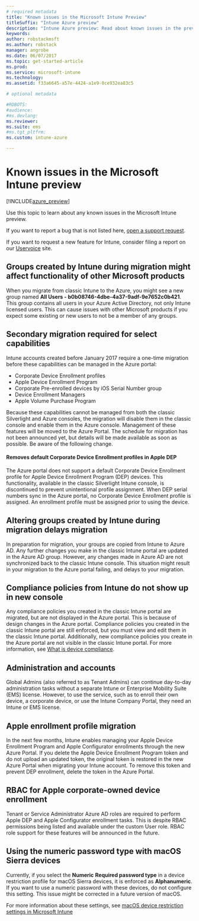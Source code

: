 ```yaml
---
# required metadata
title: "Known issues in the Microsoft Intune Preview"
titleSuffix: "Intune Azure preview"
description: "Intune Azure preview: Read about known issues in the preview"
keywords:
author: robstackmsft
ms.author: robstack
manager: angrobe
ms.date: 06/07/2017
ms.topic: get-started-article
ms.prod:
ms.service: microsoft-intune
ms.technology:
ms.assetid: f33a6645-a57e-4424-a1e9-0ce932ea83c5

# optional metadata

#ROBOTS:
#audience:
#ms.devlang:
ms.reviewer:
ms.suite: ems
#ms.tgt_pltfrm:
ms.custom: intune-azure

---
```


# Known issues in the Microsoft Intune preview


[!INCLUDE[azure_preview](./includes/azure_preview.md)]


Use this topic to learn about any known issues in the Microsoft Intune preview.

If you want to report a bug that is not listed here, [open a support request](https://docs.microsoft.com/intune-classic/troubleshoot/get-support).

If you want to request a new feature for Intune, consider filing a report on our [Uservoice](https://microsoftintune.uservoice.com/forums/291681-ideas/category/189016-azure-admin-console) site.

## Groups created by Intune during migration might affect functionality of other Microsoft products

When you migrate from classic Intune to the Azure, you might see a new group named **All Users - b0b08746-4dbe-4a37-9adf-9e7652c0b421**. This group contains all users in your Azure Active Directory, not only Intune licensed users. This can cause issues with other Microsoft products if you expect some existing or new users to not be a member of any groups.

## Secondary migration required for select capabilities

Intune accounts created before January 2017 require a one-time migration before these capabilities can be managed in the Azure portal:
- Corporate Device Enrollment profiles
- Apple Device Enrollment Program
-	Corporate Pre-enrolled devices by iOS Serial Number group
-	Device Enrollment Managers
-	Apple Volume Purchase Program

Because these capabilities cannot be managed from both the classic Silverlight and Azure consoles, the migration will disable them in the classic console and enable them in the Azure console.  Management of these features will be moved to the Azure Portal. The schedule for migration has not been announced yet, but details will be made available as soon as possible. Be aware of the following change.

#### Removes default Corporate Device Enrollment profiles in Apple DEP
The Azure portal does not support a default Corporate Device Enrollment profile for Apple Device Enrollment Program (DEP) devices. This functionality, available in the classic Silverlight Intune console, is discontinued to prevent unintentional profile assignment. When DEP serial numbers sync in the Azure portal, no Corporate Device Enrollment profile is assigned. An enrollment profile must be assigned prior to using the device.

## Altering groups created by Intune during migration delays migration

In preparation for migration, your groups are copied from Intune to Azure AD. Any further changes you make in the classic Intune portal are updated in the Azure AD group. However, any changes made in Azure AD are not synchronized back to the classic Intune console. This situation might result in your migration to the Azure portal failing, and delays to your migration.

## Compliance policies from Intune do not show up in new console

Any compliance policies you created in the classic Intune portal are migrated, but are not displayed in the Azure portal. This is because of design changes in the Azure portal. Compliance policies you created in the classic Intune portal are still enforced, but you must view and edit them in the classic Intune portal.
Additionally, new compliance policies you create in the Azure portal are not visible in the classic Intune portal.
For more information, see [What is device compliance](device-compliance.md).

## Administration and accounts

Global Admins (also referred to as Tenant Admins) can continue day-to-day administration tasks without a separate Intune or Enterprise Mobility Suite (EMS) license. However, to use the service, such as to enroll their own device, a corporate device, or use the Intune Company Portal, they need an Intune or EMS license.

## Apple enrollment profile migration
In the next few months, Intune enables managing your Apple Device Enrollment Program and Apple Configurator enrollments through the new Azure Portal. If you delete the Apple Device Enrollment Program token and do not upload an updated token, the original token is restored in the new Azure Portal when migrating your Intune account. To remove this token and prevent DEP enrollment, delete the token in the Azure Portal. 

## RBAC for Apple corporate-owned device enrollment
Tenant or Service Administrator Azure AD roles are required to perform Apple DEP and Apple Configurator enrollment tasks. This is despite RBAC permissions being listed and available under the custom User role. RBAC role support for these features will be announced in the future.

## Using the numeric password type with macOS Sierra devices

Currently, if you select the **Numeric** **Required password type** in a device restriction profile for macOS Sierra devices, it is enforced as **Alphanumeric**. If you want to use a numeric password with these devices, do not configure this setting.
This issue might be corrected in a future version of macOS.

For more information about these settings, see [macOS device restriction settings in Microsoft Intune](device-restrictions-macos.md)
